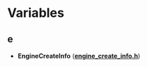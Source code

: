 
# Variables



## e

* **EngineCreateInfo** ([**engine\_create\_info.h**](engine__create__info_8h.md))




